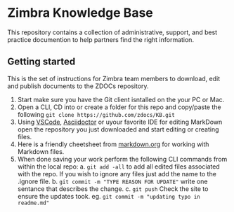 # Zimbra Knowledge Base
This repository contains a collection of administrative, support, and best practice documention to help partners find the right information. 

## Getting started
This is the set of instructions for Zimbra team members to download, edit and publish documents to the ZDOCs repository.

1. Start make sure you have the Git client isntalled on the your PC or Mac. 
2. Open a CLI, CD into or create a folder for this repo and copy/paste the following `git clone https://github.com/zdocs/KB.git`
3. Using [VSCode](https://code.visualstudio.com/Download), [Asciidoctor](https://asciidoctor.org/) or uyour favorite IDE for editing MarkDown open the repository you just downloaded and start editing or creating files. 
4. Here is a friendly cheetsheet from [markdown.org](https://www.markdownguide.org/cheat-sheet/) for working with Markdown files.  
5. When done saving your work perform the following CLI commands from within the local repo: 
    a. `git add -all` to add all edited files associated with the repo. If you wish to ignore any files just add the name to the .ignore file. 
    b. `git commit -m "TYPE REASON FOR UPDATE"` write one sentance that describes the change. 
    c. `git push` Check the site to ensure the updates took. eg. `git commit -m "updating typo in readme.md"`

